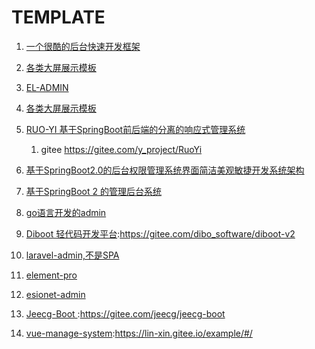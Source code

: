 # TEMPLATE

1. [一个很酷的后台快速开发框架](https://www.cool-admin.com/)

1. [各类大屏展示模板](https://gitee.com/lvyeyou/DaShuJuZhiDaPingZhanShi)

1. [EL-ADMIN](https://gitee.com/elunez/eladmin)
2. [各类大屏展示模板](https://gitee.com/lvyeyou/DaShuJuZhiDaPingZhanShi)
3. [RUO-YI 基于SpringBoot前后端的分离的响应式管理系统](http://ruoyi.vip/)
   
   1. gitee <https://gitee.com/y_project/RuoYi>
4. [基于SpringBoot2.0的后台权限管理系统界面简洁美观敏捷开发系统架构](https://gitee.com/JeeHuangBingGui/jeeSpringCloud)
5. [基于SpringBoot 2 的管理后台系统](https://gitee.com/xiandafu/springboot-plus)
6. [go语言开发的admin](<https://www.go-admin.cn/>)
7. [Diboot 轻代码开发平台](https://www.diboot.com/):https://gitee.com/dibo_software/diboot-v2
8. [laravel-admin,不是SPA](https://www.laravel-admin.org/)
1. [element-pro](https://gitee.com/wangyanghub/element-pro)
1. [esionet-admin](https://gitee.com/leiyuxi/esionet-admin)
1. [Jeecg-Boot ](http://www.jeecg.com/):https://gitee.com/jeecg/jeecg-boot
1. [vue-manage-system](https://github.com/lin-xin/vue-manage-system):https://lin-xin.gitee.io/example/#/